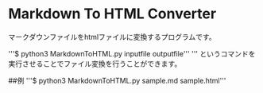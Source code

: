 # Markdown To HTML Converter
マークダウンファイルをhtmlファイルに変換するプログラムです。

'''$ python3 MarkdownToHTML.py inputfile outputfile'''
'''
というコマンドを実行させることでファイル変換を行うことができます。

##例
'''$ python3 MarkdownToHTML.py sample.md sample.html'''
